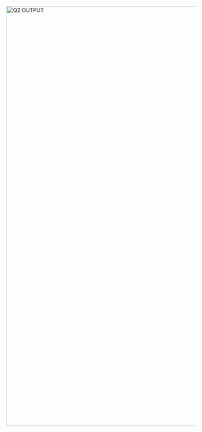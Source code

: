 <img width="1115" alt="Q2 OUTPUT" src="https://user-images.githubusercontent.com/82666023/190915059-06de4afc-2c5b-4d97-80f6-f1d675952d7d.png">
